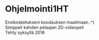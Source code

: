 # Ohjelmointi1HT
Ensikosketukseni koodauksen maailmaan :^) <br /> Simppeli kahden pelaajan 2D-videopeli <br /> Tehty syksyllä 2018
